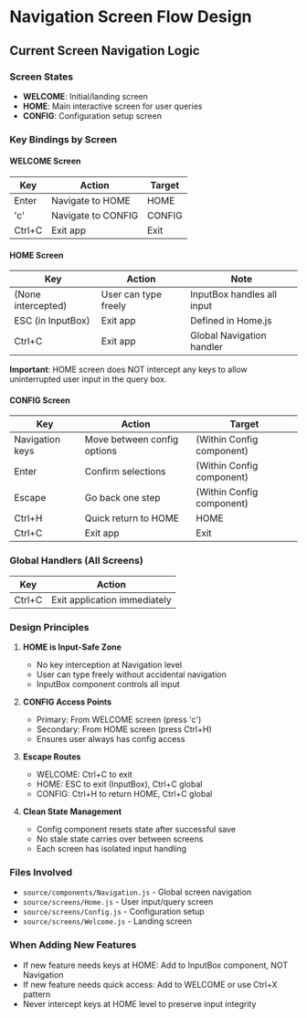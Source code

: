 # Navigation Screen Flow Design

## Current Screen Navigation Logic

### Screen States

- **WELCOME**: Initial/landing screen
- **HOME**: Main interactive screen for user queries
- **CONFIG**: Configuration setup screen

### Key Bindings by Screen

#### WELCOME Screen

| Key    | Action             | Target |
| ------ | ------------------ | ------ |
| Enter  | Navigate to HOME   | HOME   |
| 'c'    | Navigate to CONFIG | CONFIG |
| Ctrl+C | Exit app           | Exit   |

#### HOME Screen

| Key                | Action               | Note                       |
| ------------------ | -------------------- | -------------------------- |
| (None intercepted) | User can type freely | InputBox handles all input |
| ESC (in InputBox)  | Exit app             | Defined in Home.js         |
| Ctrl+C             | Exit app             | Global Navigation handler  |

**Important**: HOME screen does NOT intercept any keys to allow uninterrupted user input in the query box.

#### CONFIG Screen

| Key             | Action                      | Target                    |
| --------------- | --------------------------- | ------------------------- |
| Navigation keys | Move between config options | (Within Config component) |
| Enter           | Confirm selections          | (Within Config component) |
| Escape          | Go back one step            | (Within Config component) |
| Ctrl+H          | Quick return to HOME        | HOME                      |
| Ctrl+C          | Exit app                    | Exit                      |

### Global Handlers (All Screens)

| Key    | Action                       |
| ------ | ---------------------------- |
| Ctrl+C | Exit application immediately |

### Design Principles

1. **HOME is Input-Safe Zone**

   - No key interception at Navigation level
   - User can type freely without accidental navigation
   - InputBox component controls all input

2. **CONFIG Access Points**

   - Primary: From WELCOME screen (press 'c')
   - Secondary: From HOME screen (press Ctrl+H)
   - Ensures user always has config access

3. **Escape Routes**

   - WELCOME: Ctrl+C to exit
   - HOME: ESC to exit (InputBox), Ctrl+C global
   - CONFIG: Ctrl+H to return HOME, Ctrl+C global

4. **Clean State Management**
   - Config component resets state after successful save
   - No stale state carries over between screens
   - Each screen has isolated input handling

### Files Involved

- `source/components/Navigation.js` - Global screen navigation
- `source/screens/Home.js` - User input/query screen
- `source/screens/Config.js` - Configuration setup
- `source/screens/Welcome.js` - Landing screen

### When Adding New Features

- If new feature needs keys at HOME: Add to InputBox component, NOT Navigation
- If new feature needs quick access: Add to WELCOME or use Ctrl+X pattern
- Never intercept keys at HOME level to preserve input integrity
